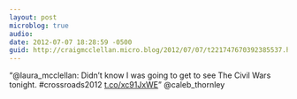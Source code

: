 ```yaml
---
layout: post
microblog: true
audio: 
date: 2012-07-07 18:28:59 -0500
guid: http://craigmcclellan.micro.blog/2012/07/07/t221747670392385537.html
---
```

“@laura_mcclellan: Didn’t know I was going to get to see The Civil Wars tonight. #crossroads2012  [t.co/xc91JxWE](http://t.co/xc91JxWE)” @caleb_thornley
